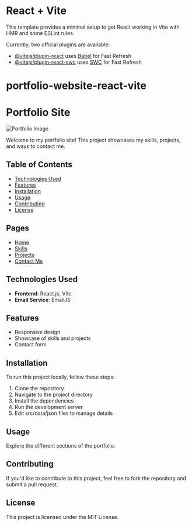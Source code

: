 # React + Vite

This template provides a minimal setup to get React working in Vite with HMR and some ESLint rules.

Currently, two official plugins are available:

- [@vitejs/plugin-react](https://github.com/vitejs/vite-plugin-react/blob/main/packages/plugin-react/README.md) uses [Babel](https://babeljs.io/) for Fast Refresh
- [@vitejs/plugin-react-swc](https://github.com/vitejs/vite-plugin-react-swc) uses [SWC](https://swc.rs/) for Fast Refresh
# portfolio-website-react-vite
# Portfolio Site

![Portfolio Image](src/assets/portfolio.png)

Welcome to my portfolio site! This project showcases my skills, projects, and ways to contact me.

## Table of Contents
- [Technologies Used](#technologies-used)
- [Features](#features)
- [Installation](#installation)
- [Usage](#usage)
- [Contributing](#contributing)
- [License](#license)

## Pages
- [Home](Home.md)
- [Skills](Skills.md)
- [Projects](Projects.md)
- [Contact Me](ContactMe.md)

## Technologies Used
- **Frontend**: React.js, Vite
- **Email Service**: EmailJS

## Features
- Responsive design
- Showcase of skills and projects
- Contact form

## Installation
To run this project locally, follow these steps:
1. Clone the repository
2. Navigate to the project directory
3. Install the dependencies
4. Run the development server
5. Edit src/data/json files to manage details

## Usage
Explore the different sections of the portfolio.

## Contributing
If you'd like to contribute to this project, feel free to fork the repository and submit a pull request.

## License
This project is licensed under the MIT License.
